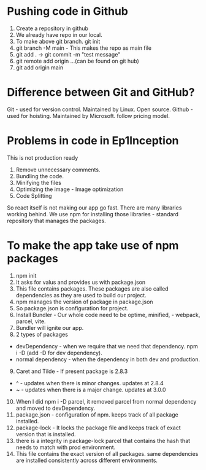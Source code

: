# Pushing code in Github

1. Create a repository in github
2. We already have repo in our local.
3. To make above git branch. git init
4. git branch -M main - This makes the repo as main file
5. git add . -> git commit -m "test message"
6. git remote add origin ...(can be found on git hub)
7. git add origin main

# Difference between Git and GitHub?
Git - used for version control. Maintained by Linux. Open source.
Github - used for hoisting. Maintained by Microsoft. follow pricing model.

# Problems in code in Ep1Inception

This is not production ready
1. Remove unnecessary comments.
2. Bundling the code.
3. Minifying the files
4. Optimizing the image - Image optimization
5. Code Splitting

So react itself is not making our app go fast. There are many libraries working behind.
We use npm for installing those libraries - standard repository that manages the packages.

# To make the app take use of npm packages

1. npm init
2. It asks for valus and provides us with package.json
3. This file contains packages. These packages are also called dependencies as they are used to build our project.
4. npm manages the version of package in package.json
5. So package.json is configuration for project.
6. Install Bundler - Our whole code need to be optime, minified, - webpack, parcel, vite.
7. Bundler will ignite our app.
8. 2 types of packages
- devDependency - when we require that we need that dependency. npm i -D (add -D for dev dependency).
- normal dependency - when the dependency in both dev and production.
9. Caret and Tilde - If present package is 2.8.3
- ^ - updates when there is minor changes. updates at 2.8.4
- ~ - updates when there is a major change. updates at 3.0.0
10. When I did npm i -D parcel, it removed parcel from normal dependency and moved to devDependency.
11. package.json - configuration of npm. keeps track of all package installed.
12. package-lock - It locks the package file and keeps track of exact version that is installed.
13. there is a integrity in package-lock parcel that contains the hash that needs to match with prod environment.
14. This file contains the exact version of all packages. same dependencies are installed consistently across different environments.


